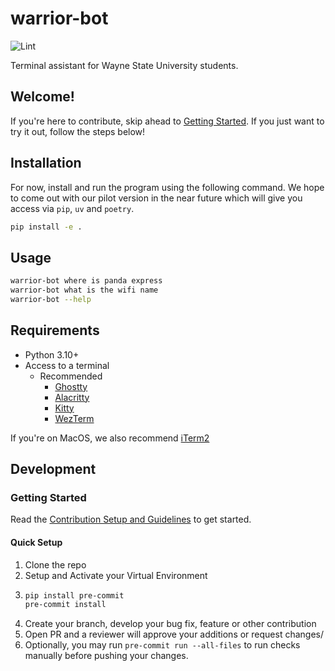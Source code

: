# warrior-bot
![Lint](https://github.com/AWS-WSU/warrior-bot/actions/workflows/lint.yml/badge.svg)

Terminal assistant for Wayne State University students.

## Welcome!
If you're here to contribute, skip ahead to [Getting Started](#development). If you just want to try it out, follow the steps below!

## Installation
For now, install and run the program using the following command. We hope to come out with our pilot version in the near future which will give you access via `pip`, `uv` and `poetry`.

```bash
pip install -e .
```

## Usage

```bash
warrior-bot where is panda express
warrior-bot what is the wifi name
warrior-bot --help
```

## Requirements
- Python 3.10+
- Access to a terminal
  - Recommended
    - [Ghostty](https://ghostty.org/)
    - [Alacritty](https://alacritty.org/)
    - [Kitty](https://sw.kovidgoyal.net/kitty/binary/)
    - [WezTerm](https://wezterm.org/index.html)
   
If you're on MacOS, we also recommend [iTerm2](https://iterm2.com/)
## Development

### Getting Started
Read the [Contribution Setup and Guidelines](./docs/CONTRIBUTING.md) to get started.

#### Quick Setup
1. Clone the repo
2. Setup and Activate your Virtual Environment
3. ```bash
   pip install pre-commit
   pre-commit install
   ```
4. Create your branch, develop your bug fix, feature or other contribution
5. Open PR and a reviewer will approve your additions or request changes/
6. Optionally, you may run `pre-commit run --all-files` to run checks manually before pushing your changes. 
